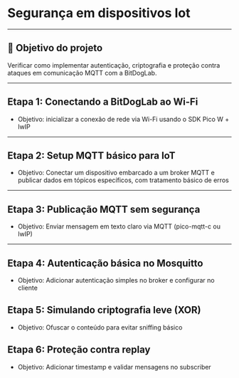 # Segurança em dispositivos Iot

---
## :dart: Objetivo do projeto
Verificar como implementar autenticação, criptografia e proteção contra ataques em comunicação MQTT com a BitDogLab.

---
## Etapa 1: Conectando a BitDogLab ao Wi-Fi
- Objetivo: inicializar a conexão de rede via Wi-Fi usando o SDK Pico W + lwIP   

---
## Etapa 2: Setup MQTT básico para IoT  
- Objetivo: Conectar um dispositivo embarcado a um broker MQTT e publicar dados em tópicos específicos, com tratamento básico de erros

---
## Etapa 3: Publicação MQTT sem segurança

- Objetivo: Enviar mensagem em texto claro via MQTT (pico-mqtt-c ou lwIP) 

---
## Etapa 4: Autenticação básica no Mosquitto

- Objetivo: Adicionar autenticação simples no broker e configurar no cliente

## Etapa 5: Simulando criptografia leve (XOR)

- Objetivo: Ofuscar o conteúdo para evitar sniffing básico

## Etapa 6: Proteção contra replay

- Objetivo: Adicionar timestamp e validar mensagens no subscriber
